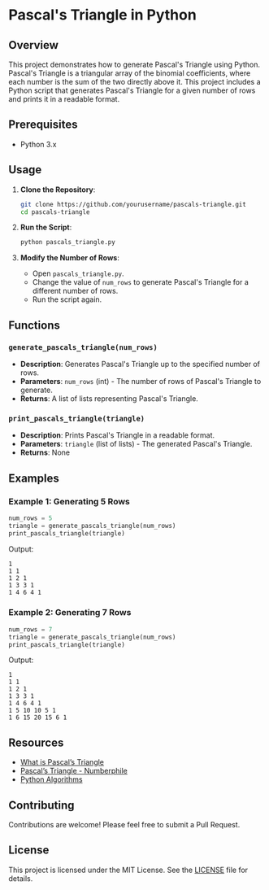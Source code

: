 # Pascal's Triangle in Python

## Overview

This project demonstrates how to generate Pascal's Triangle using Python. Pascal's Triangle is a triangular array of the binomial coefficients, where each number is the sum of the two directly above it. This project includes a Python script that generates Pascal's Triangle for a given number of rows and prints it in a readable format.

## Prerequisites

- Python 3.x

## Usage

1. **Clone the Repository**:
    ```bash
    git clone https://github.com/yourusername/pascals-triangle.git
    cd pascals-triangle
    ```

2. **Run the Script**:
    ```bash
    python pascals_triangle.py
    ```

3. **Modify the Number of Rows**:
    - Open `pascals_triangle.py`.
    - Change the value of `num_rows` to generate Pascal's Triangle for a different number of rows.
    - Run the script again.

## Functions

### `generate_pascals_triangle(num_rows)`

- **Description**: Generates Pascal's Triangle up to the specified number of rows.
- **Parameters**: `num_rows` (int) - The number of rows of Pascal's Triangle to generate.
- **Returns**: A list of lists representing Pascal's Triangle.

### `print_pascals_triangle(triangle)`

- **Description**: Prints Pascal's Triangle in a readable format.
- **Parameters**: `triangle` (list of lists) - The generated Pascal's Triangle.
- **Returns**: None

## Examples

### Example 1: Generating 5 Rows

```python
num_rows = 5
triangle = generate_pascals_triangle(num_rows)
print_pascals_triangle(triangle)
```

Output:
```
1
1 1
1 2 1
1 3 3 1
1 4 6 4 1
```

### Example 2: Generating 7 Rows

```python
num_rows = 7
triangle = generate_pascals_triangle(num_rows)
print_pascals_triangle(triangle)
```

Output:
```
1
1 1
1 2 1
1 3 3 1
1 4 6 4 1
1 5 10 10 5 1
1 6 15 20 15 6 1
```

## Resources

- [What is Pascal’s Triangle](https://en.wikipedia.org/wiki/Pascal%27s_triangle)
- [Pascal’s Triangle - Numberphile](https://www.youtube.com/watch?v=XMriWTvPXHI)
- [Python Algorithms](https://www.geeksforgeeks.org/fundamentals-of-algorithms/)

## Contributing

Contributions are welcome! Please feel free to submit a Pull Request.

## License

This project is licensed under the MIT License. See the [LICENSE](LICENSE) file for details.
